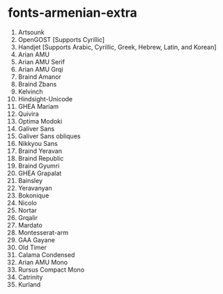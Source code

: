 # fonts-armenian-extra

1. Artsounk
2. OpenGOST [Supports Cyrillic]
3. Handjet [Supports Arabic, Cyrillic, Greek, Hebrew, Latin, and Korean]
4. Arian AMU
5. Arian AMU Serif
6. Arian AMU Grqi
7. Braind Amanor
8. Braind Zbans
9. Kelvinch
10. Hindsight-Unicode
11. GHEA Mariam
12. Quivira
13. Optima Modoki
14. Galiver Sans
15. Galiver Sans obliques
16. Nikkyou Sans
17. Braind Yeravan
18. Braind Republic
19. Braind Gyumri
20. GHEA Grapalat
21. Bainsley
22. Yeravanyan
23. Bokonique
24. Nicolo
25. Nortar
26. Grqalir
27. Mardato
28. Montesserat-arm
29. GAA Gayane
30. Old Timer
31. Calama Condensed
32. Arian AMU Mono
33. Rursus Compact Mono
34. Catrinity
35. Kurland
